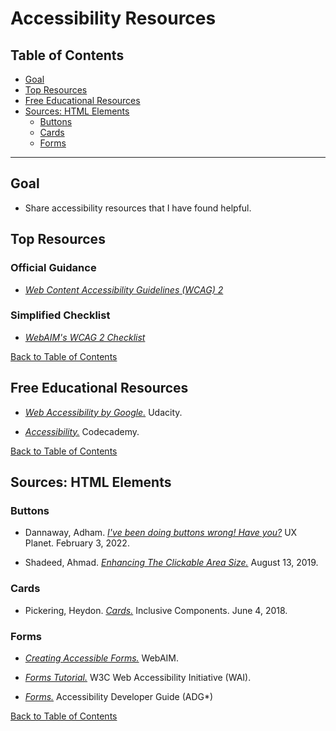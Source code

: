 # Accessibility Resources

## Table of Contents

- [Goal](#Goal)
- [Top Resources](#top-resources)
- [Free Educational Resources](#free-educational-resources)
- [Sources: HTML Elements](#sources-html-elements)
  - [Buttons](#buttons)
  - [Cards](#cards)
  - [Forms](#forms)

---

## Goal

- Share accessibility resources that I have found helpful.

## Top Resources

### Official Guidance

- [_Web Content Accessibility Guidelines (WCAG) 2_](https://www.w3.org/TR/WCAG21/)

### Simplified Checklist

- [_WebAIM's WCAG 2 Checklist_](https://webaim.org/standards/wcag/checklist)

[Back to Table of Contents](#table-of-contents)

## Free Educational Resources

- [_Web Accessibility by Google._](https://www.udacity.com/course/web-accessibility--ud891) Udacity.

- [_Accessibility._](https://www.codecademy.com/learn/learn-intermediate-css/modules/accessibility) Codecademy.

[Back to Table of Contents](#table-of-contents)

## Sources: HTML Elements

### Buttons

- Dannaway, Adham. [_I've been doing buttons wrong! Have you?_](https://uxplanet.org/ive-been-doing-buttons-wrong-have-you-2117c0066613) UX Planet. February 3, 2022.

- Shadeed, Ahmad. [_Enhancing The Clickable Area Size._](https://ishadeed.com/article/clickable-area/) August 13, 2019.

### Cards

- Pickering, Heydon. [_Cards._](https://inclusive-components.design/cards/) Inclusive Components. June 4, 2018.

### Forms

- [_Creating Accessible Forms._](https://webaim.org/techniques/forms/) WebAIM.

- [_Forms Tutorial._](https://www.w3.org/WAI/tutorials/forms/) W3C Web Accessibility Initiative (WAI).

- [_Forms._](https://www.accessibility-developer-guide.com/examples/forms/) Accessibility Developer Guide (ADG\*)

[Back to Table of Contents](#table-of-contents)
